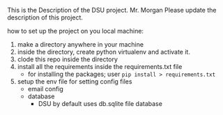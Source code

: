 This is the Description of the DSU project. 
Mr. Morgan Please update the description of this project. 

how to set up the project on you local machine:
1. make a directory anywhere in your machine
2. inside the directory, create python virtualenv and activate it.
3. clode this repo inside the directory
4. install all the requirements inside the requirements.txt file
    - for installing the packages; user `pip install > requirements.txt`
5. setup the env file for setting config files
    - email config
    - database 
        - DSU by default uses db.sqlite file database
